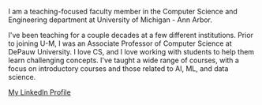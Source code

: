 <!--
## Hi there 👋
-->

<!--
**stevenbogaerts/stevenbogaerts** is a ✨ _special_ ✨ repository because its `README.md` (this file) appears on your GitHub profile.

Here are some ideas to get you started:

- 🔭 I’m currently working on ...
- 🌱 I’m currently learning ...
- 👯 I’m looking to collaborate on ...
- 🤔 I’m looking for help with ...
- 💬 Ask me about ...
- 📫 How to reach me: ...
- 😄 Pronouns: ...
- ⚡ Fun fact: ...
-->

I am a teaching-focused faculty member in the Computer Science and Engineering department at University of Michigan - Ann Arbor.

I've been teaching for a couple decades at a few different institutions. Prior to joining U-M, I was an Associate Professor of Computer Science at DePauw University. I love CS, and I love working with students to help them learn challenging concepts. I've taught a wide range of courses, with a focus on introductory courses and those related to AI, ML, and data science.

[My LinkedIn Profile](https://www.linkedin.com/in/sbogaerts/)

